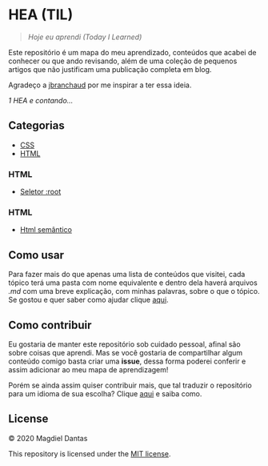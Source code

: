 # HEA (TIL)
> *Hoje eu aprendi (Today I Learned)*

Este repositório é um mapa do meu aprendizado, conteúdos que acabei de conhecer ou que ando revisando, além de uma coleção de pequenos artigos que não justificam uma publicação completa em blog.

Agradeço a [jbranchaud](https://github.com/jbranchaud/til) por me inspirar a ter essa ideia.

*1 HEA e contando...*

## Categorias

- [CSS](#CSS)
- [HTML](#HTML)

### HTML
- [Seletor :root](/css/seletor-root.md)

### HTML
- [Html semântico](/html/html-semantico.md)

## Como usar

Para fazer mais do que apenas uma lista de conteúdos que visitei, cada tópico terá uma pasta com nome equivalente e dentro dela haverá arquivos *.md* com uma breve explicação, com minhas palavras, sobre o que o tópico. Se gostou e quer saber como ajudar clique [aqui](#como-contribuir).

## Como contribuir

Eu gostaria de manter este repositório  sob cuidado pessoal, afinal são sobre coisas que aprendi. Mas se você gostaria de compartilhar algum conteúdo comigo basta criar uma **issue**, dessa forma poderei conferir e assim adicionar ao meu mapa de aprendizagem!

Porém se ainda assim quiser contribuir mais, que tal traduzir o repositório para um idioma de sua escolha? Clique [aqui](https://github.com/magdielndantas/hea) e saiba como.

## License

© 2020 Magdiel Dantas

This repository is licensed under the [MIT license](https://choosealicense.com/licenses/mit/).
